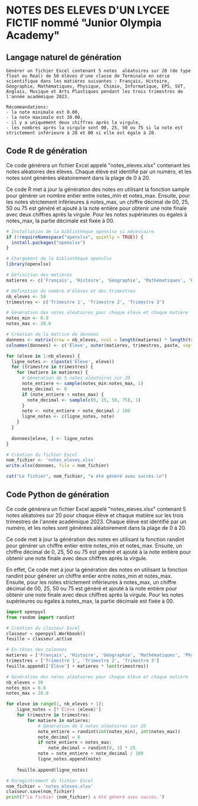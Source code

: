 

# NOTES DES ELEVES D'UN LYCEE FICTIF nommé "Junior Olympia Academy"

## Langage naturel de génération

```
Générer un fichier Excel contenant 5 notes  aléatoires sur 20 (de type float ou Real) de 50 élèves d'une classe de Terminale en série scientifique dans les matières suivantes : Français, Histoire, Géographie, Mathématiques, Physique, Chimie, Informatique, EPS, SVT, Anglais, Musique et Arts Plastiques pendant les trois trimestres de l'année académique 2023.

Récommandations:
- la note minimale est 0.00,
- la note maximale est 20.00,
- il y a uniquement deux chiffres après la virgule,
- les nombres après la virgule sont 00, 25, 50 ou 75 si la note est strictement inférieure à 20 et 00 si elle est égale à 20.

```

## Code R de génération

Ce code générera un fichier Excel appelé "notes_eleves.xlsx" contenant les notes aléatoires des élèves. Chaque élève est identifié par un numéro, et les notes sont générées aléatoirement dans la plage de 0 à 20.

Ce code R met à jour la génération des notes en utilisant la fonction sample pour générer un nombre entier entre notes_min et notes_max. Ensuite, pour les notes strictement inférieures à notes_max, un chiffre décimal de 00, 25, 50 ou 75 est généré et ajouté à la note entière pour obtenir une note finale avec deux chiffres après la virgule. Pour les notes supérieures ou égales à notes_max, la partie décimale est fixée à 00.


```R
# Installation de la bibliothèque openxlsx si nécessaire
if (!requireNamespace("openxlsx", quietly = TRUE)) {
  install.packages("openxlsx")
}

# Chargement de la bibliothèque openxlsx
library(openxlsx)

# Définition des matières
matieres <- c('Français', 'Histoire', 'Géographie', 'Mathématiques', 'Physique', 'Chimie', 'Informatique', 'EPS', 'SVT', 'Anglais', 'Musique', 'Arts Plastiques')

# Définition du nombre d'élèves et des trimestres
nb_eleves <- 50
trimestres <- c('Trimestre 1', 'Trimestre 2', 'Trimestre 3')

# Génération des notes aléatoires pour chaque élève et chaque matière
notes_min <- 0.0
notes_max <- 20.0

# Création de la matrice de données
donnees <- matrix(nrow = nb_eleves, ncol = length(matieres) * length(trimestres) + 1)
colnames(donnees) <- c('Élève', outer(matieres, trimestres, paste, sep = ' '))

for (eleve in 1:nb_eleves) {
  ligne_notes <- c(paste('Élève', eleve))
  for (trimestre in trimestres) {
    for (matiere in matieres) {
      # Génération de 5 notes aléatoires sur 20
      note_entiere <- sample(notes_min:notes_max, 1)
      note_decimal <- 0
      if (note_entiere < notes_max) {
        note_decimal <- sample(c(0, 25, 50, 75), 1)
      }
      note <- note_entiere + note_decimal / 100
      ligne_notes <- c(ligne_notes, note)
    }
  }
  
  donnees[eleve, ] <- ligne_notes
}

# Création du fichier Excel
nom_fichier <- 'notes_eleves.xlsx'
write.xlsx(donnees, file = nom_fichier)

cat("Le fichier", nom_fichier, "a été généré avec succès.\n")

```

## Code Python de génération

Ce code générera un fichier Excel appelé "notes_eleves.xlsx" contenant 5 notes aléatoires sur 20 pour chaque élève et chaque matière sur les trois trimestres de l'année académique 2023. Chaque élève est identifié par un numéro, et les notes sont générées aléatoirement dans la plage de 0 à 20.

Ce code met à jour la génération des notes en utilisant la fonction randint pour générer un chiffre entier entre notes_min et notes_max. Ensuite, un chiffre décimal de 0, 25, 50 ou 75 est généré et ajouté à la note entière pour obtenir une note finale avec deux chiffres après la virgule.

En effet, 
Ce code met à jour la génération des notes en utilisant la fonction randint pour générer un chiffre entier entre notes_min et notes_max. Ensuite, pour les notes strictement inférieures à notes_max, un chiffre décimal de 00, 25, 50 ou 75 est généré et ajouté à la note entière pour obtenir une note finale avec deux chiffres après la virgule. Pour les notes supérieures ou égales à notes_max, la partie décimale est fixée à 00.

```Python
import openpyxl
from random import randint

# Création du classeur Excel
classeur = openpyxl.Workbook()
feuille = classeur.active

# En-têtes des colonnes
matieres = ['Français', 'Histoire', 'Géographie', 'Mathématiques', 'Physique', 'Chimie', 'Informatique', 'EPS', 'SVT', 'Anglais', 'Musique', 'Arts Plastiques']
trimestres = ['Trimestre 1', 'Trimestre 2', 'Trimestre 3']
feuille.append(['Élève'] + matieres * len(trimestres))

# Génération des notes aléatoires pour chaque élève et chaque matière
nb_eleves = 50
notes_min = 0.0
notes_max = 20.0

for eleve in range(1, nb_eleves + 1):
    ligne_notes = [f'Élève {eleve}']
    for trimestre in trimestres:
        for matiere in matieres:
            # Génération de 5 notes aléatoires sur 20
            note_entiere = randint(int(notes_min), int(notes_max))
            note_decimal = 0
            if note_entiere < notes_max:
                note_decimal = randint(0, 3) * 25
            note = note_entiere + note_decimal / 100
            ligne_notes.append(note)
    
    feuille.append(ligne_notes)

# Enregistrement du fichier Excel
nom_fichier = 'notes_eleves.xlsx'
classeur.save(nom_fichier)
print(f"Le fichier {nom_fichier} a été généré avec succès.")

```

